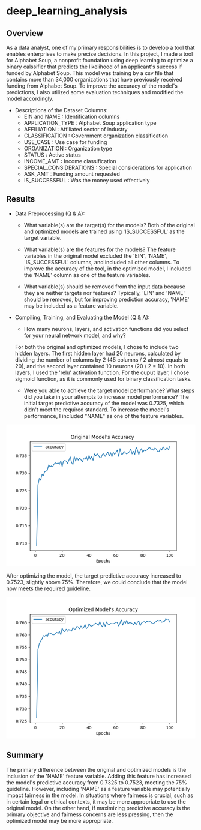 # deep_learning_analysis

## Overview

As a data analyst, one of my primary responsibilities is to develop a tool that enables enterprises to make precise decisions. In this project, I made a tool for Alphabet Soup, a nonprofit foundation using deep learning to  optimize a binary calssifier that predicts the likelihood of an applicant's success if funded by Alphabet Soup. This model was training by a csv file that contains more than 34,000 organizations that have previously received funding from Alphabet Soup. To improve the accuracy of the model's predictions, I also utilized some evaluation techniques and modified the model accordingly.

* Descriptions of the Dataset Columns:
    * EIN and NAME : Identification columns
    * APPLICATION_TYPE : Alphabet Soup application type
    * AFFILIATION : Affiliated sector of industry
    * CLASSIFICATION : Government organization classification
    * USE_CASE : Use case for funding
    * ORGANIZATION : Organization type
    * STATUS : Active status
    * INCOME_AMT : Income classification
    * SPECIAL_CONSIDERATIONS : Special considerations for application
    * ASK_AMT : Funding amount requested
    * IS_SUCCESSFUL : Was the money used effectively




## Results

* Data Preprocessing (Q & A):

    * What variable(s) are the target(s) for the models?
    Both of the original and optimized models are trained using 'IS_SUCCESSFUL' as the target variable.

    * What variable(s) are the features for the models?
    The feature variables in the original model excluded the 'EIN', 'NAME', 'IS_SUCCESSFUL' columns, and included all other columns.
    To improve the accuracy of the tool, in the optimized model, I included the 'NAME' column as one of the feature variables.

    * What variable(s) should be removed from the input data because they are neither targets nor features?
    Typically, 'EIN' and 'NAME' should be removed, but for improving prediction accuracy, 'NAME' may be included as a feature variable.


* Compiling, Training, and Evaluating the Model (Q & A):

    * How many neurons, layers, and activation functions did you select for your neural network model, and why?

    For both the original and optimized models, I chose to include two hidden layers. The first hidden layer had 20 neurons, calculated by dividing the number of columns by 2 (45 columns / 2 almost equals to  20), and the second layer contained 10 neurons (20 / 2 = 10). In both layers, I used the 'relu' activation function. For the ouput layer,  I chose sigmoid function, as it is commonly used for binary classification tasks.

    * Were you able to achieve the target model performance? What steps did you take in your attempts to increase model performance?
    The initial target predictive accuracy of the model was 0.7325, which didn't meet the required standard. To increase the model's performance, I included  "NAME" as one of the feature variables. 


![Accuracy of the Original Model Across Epochs](https://github.com/cycy94777/deep_learning_analysis/blob/main/image/accuracy.png?raw=true)

After optimizing the model, the target predictive accuracy increased to 0.7523, slightly above 75%. Therefore, we could conclude that the model now meets the required guideline.

![Accuracy of the Optimized Model Across Epochs](https://github.com/cycy94777/deep_learning_analysis/blob/main/image/opt_plot.png?raw=true)


## Summary
The primary difference between the original and optimized models is the inclusion of the 'NAME' feature variable. Adding this feature has increased the model's predictive accuracy from 0.7325 to 0.7523, meeting the 75% guideline. 
However, including 'NAME' as a feature variable may potentially impact fairness in the model. 
In situations where fairness is crucial, such as in certain legal or ethical contexts, it may be more appropriate to use the original model. On the other hand, if maximizing predictive accuracy is the primary objective and fairness concerns are less pressing, then the optimized model may be more appropriate.